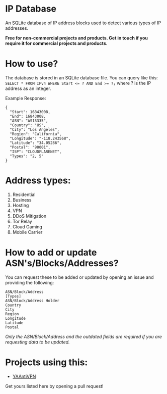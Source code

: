 # IP Database
An SQLite database of IP address blocks used to detect various types of IP addresses.

**Free for non-commercial projects and products. Get in touch if you require it for commercial projects and products.**

# How to use?
The database is stored in an SQLite database file. You can query like this: `SELECT * FROM IPv4 WHERE Start <= ? AND End >= ?;` where ? is the IP address as an integer.

Example Response:
```
{
  "Start": 16843008,
  "End": 16843008,
  "ASN": "AS13335",
  "Country": "US",
  "City": "Los Angeles",
  "Region": "California",
  "Longitude": "-118.243568",
  "Latitude": "34.05286",
  "Postal": "90001",
  "ISP": "CLOUDFLARENET",
  "Types": "2, 5"
}
```

# Address types:
1. Residential
2. Business
3. Hosting
4. VPN
5. DDoS Mitigation
6. Tor Relay
7. Cloud Gaming
8. Mobile Carrier

# How to add or update ASN's/Blocks/Addresses?
You can request these to be added or updated by opening an issue and providing the following:
```
ASN/Block/Address
[Types]
ASN/Block/Address Holder
Country
City
Region
Longitude
Latitude
Postal
```
*Only the ASN/Block/Address and the outdated fields are required if you are requesting data to be updated.*

# Projects using this:
* [YAAntiVPN](https://github.com/Ameliaaaaaaa/YAAntiVPN)

Get yours listed here by opening a pull request!
